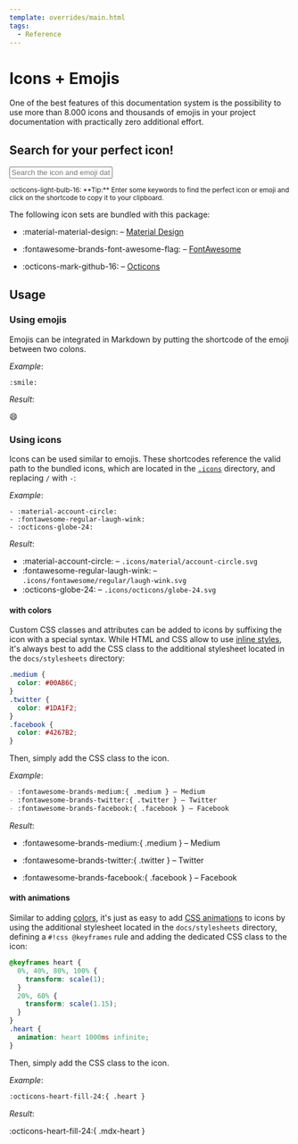 ```yaml
---
template: overrides/main.html
tags:
  - Reference
---
```


# Icons + Emojis

One of the best features of this documentation system is the possibility to use more than 8.000 icons and thousands of emojis in your project documentation with practically zero additional effort.

## Search for your perfect icon!

<div class="mdx-iconsearch" data-mdx-component="iconsearch">
  <input
    class="md-input md-input--stretch mdx-iconsearch__input"
    placeholder="Search the icon and emoji database"
    data-mdx-component="iconsearch-query"
  />
  <div class="mdx-iconsearch-result" data-mdx-component="iconsearch-result">
    <div class="mdx-iconsearch-result__meta"></div>
    <ol class="mdx-iconsearch-result__list"></ol>
  </div>
</div>
<small>
  :octicons-light-bulb-16:
  **Tip:** Enter some keywords to find the perfect icon or emoji and click on
  the shortcode to copy it to your clipboard.
</small>

The following icon sets are bundled with this package:

- :material-material-design: – [Material Design][1]
- :fontawesome-brands-font-awesome-flag: – [FontAwesome][2]
- :octicons-mark-github-16: – [Octicons][3]

  [1]: https://materialdesignicons.com/
  [2]: https://fontawesome.com/icons?d=gallery&m=free
  [3]: https://octicons.github.com/

## Usage

### Using emojis

Emojis can be integrated in Markdown by putting the shortcode of the emoji between two colons.

_Example_:

```
:smile: 
```

_Result_:

:smile:

### Using icons

Icons can be used similar to emojis. These shortcodes reference the valid path to the bundled icons, which are located in the
[`.icons`][1] directory, and replacing `/` with `-`:

_Example_:

```
- :material-account-circle:
- :fontawesome-regular-laugh-wink:
- :octicons-globe-24:
```

_Result_:

- :material-account-circle: – `.icons/material/account-circle.svg`
- :fontawesome-regular-laugh-wink: – `.icons/fontawesome/regular/laugh-wink.svg`
- :octicons-globe-24: – `.icons/octicons/globe-24.svg`

#### with colors
Custom CSS classes and attributes can be added to icons by suffixing the icon with a special syntax. While HTML and CSS allow to use [inline styles][4], it's always best to add the CSS class to the additional stylesheet located in the `docs/stylesheets` directory:

``` css
.medium {
  color: #00AB6C;
}
.twitter {
  color: #1DA1F2;
}
.facebook {
  color: #4267B2;
}
```

Then, simply add the CSS class to the icon.

<style>
  .medium {
    color: #00AB6C;
  }
  .twitter {
    color: #1DA1F2;
  }
  .facebook {
    color: #4267B2;
  }
</style>

_Example_:

``` markdown
- :fontawesome-brands-medium:{ .medium } – Medium
- :fontawesome-brands-twitter:{ .twitter } – Twitter
- :fontawesome-brands-facebook:{ .facebook } – Facebook
```

_Result_:

- :fontawesome-brands-medium:{ .medium } – Medium
- :fontawesome-brands-twitter:{ .twitter } – Twitter
- :fontawesome-brands-facebook:{ .facebook } – Facebook

  [4]: https://developer.mozilla.org/en-US/docs/Web/HTML/Global_attributes/style

#### with animations

Similar to adding [colors][20], it's just as easy to add [CSS animations][21] to icons by using the additional stylesheet located in the `docs/stylesheets` directory, defining a `#!css @keyframes` rule and adding the dedicated CSS class to the icon:

``` css
@keyframes heart {
  0%, 40%, 80%, 100% {
    transform: scale(1);
  }
  20%, 60% {
    transform: scale(1.15);
  }
}
.heart {
  animation: heart 1000ms infinite;
}
```

Then, simply add the CSS class to the icon.

_Example_:

``` markdown
:octicons-heart-fill-24:{ .heart }
```

_Result_:

:octicons-heart-fill-24:{ .mdx-heart }

  [20]: #with-colors
  [21]: https://developer.mozilla.org/en-US/docs/Web/CSS/animation
